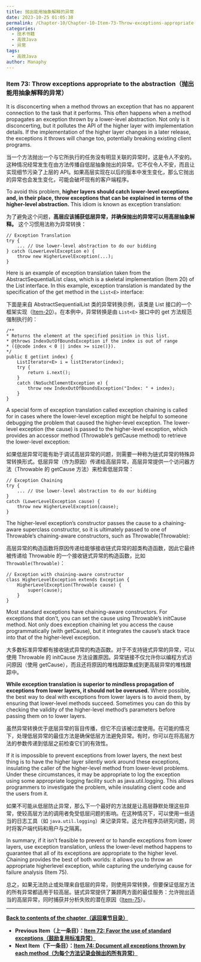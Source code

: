 ```yaml
---
title: 抛出能用抽象解释的异常
date: 2023-10-25 01:05:38
permalink: /Chapter-10/Chapter-10-Item-73-Throw-exceptions-appropriate-to-the-abstraction.html
categories:
  - 技术书籍
  - 高效Java
  - 异常
tags:
  - 高效Java
author: Manaphy
---
```


### Item 73: Throw exceptions appropriate to the abstraction（抛出能用抽象解释的异常）

It is disconcerting when a method throws an exception that has no apparent connection to the task that it performs. This often happens when a method propagates an exception thrown by a lower-level abstraction. Not only is it disconcerting, but it pollutes the API of the higher layer with implementation details. If the implementation of the higher layer changes in a later release, the exceptions it throws will change too, potentially breaking existing client programs.

当一个方法抛出一个与它所执行的任务没有明显关联的异常时，这是令人不安的。这种情况经常发生在由方法传播自低层抽象抛出的异常。它不仅令人不安，而且让实现细节污染了上层的 API。如果高层实现在以后的版本中发生变化，那么它抛出的异常也会发生变化，可能会破坏现有的客户端程序。

To avoid this problem, **higher layers should catch lower-level exceptions and, in their place, throw exceptions that can be explained in terms of the higher-level abstraction.** This idiom is known as exception translation:

为了避免这个问题，**高层应该捕获低层异常，并确保抛出的异常可以用高层抽象解释。** 这个习惯用法称为异常转换：

```
// Exception Translation
try {
    ... // Use lower-level abstraction to do our bidding
} catch (LowerLevelException e) {
    throw new HigherLevelException(...);
}
```

Here is an example of exception translation taken from the AbstractSequentialList class, which is a skeletal implementation (Item 20) of the List interface. In this example, exception translation is mandated by the specification of the get method in the `List<E>` interface:

下面是来自 AbstractSequentialList 类的异常转换示例，该类是 List 接口的一个框架实现（[Item-20](/Chapter-4/Chapter-4-Item-20-Prefer-interfaces-to-abstract-classes.md)）。在本例中，异常转换是由 `List<E>` 接口中的 get 方法规范强制执行的：

```
/**
* Returns the element at the specified position in this list.
* @throws IndexOutOfBoundsException if the index is out of range
* ({@code index < 0 || index >= size()}).
*/
public E get(int index) {
    ListIterator<E> i = listIterator(index);
    try {
        return i.next();
    }
    catch (NoSuchElementException e) {
        throw new IndexOutOfBoundsException("Index: " + index);
    }
}
```

A special form of exception translation called exception chaining is called for in cases where the lower-level exception might be helpful to someone debugging the problem that caused the higher-level exception. The lower-level exception (the cause) is passed to the higher-level exception, which provides an accessor method (Throwable’s getCause method) to retrieve the lower-level exception:

如果低层异常可能有助于调试高层异常的问题，则需要一种称为链式异常的特殊异常转换形式。低层异常（作为原因）传递给高层异常，高层异常提供一个访问器方法（Throwable 的 getCause 方法）来检索低层异常：

```
// Exception Chaining
try {
    ... // Use lower-level abstraction to do our bidding
}
catch (LowerLevelException cause) {
    throw new HigherLevelException(cause);
}
```

The higher-level exception’s constructor passes the cause to a chaining-aware superclass constructor, so it is ultimately passed to one of Throwable’s chaining-aware constructors, such as Throwable(Throwable):

高层异常的构造函数将原因传递给能够接收链式异常的超类构造函数，因此它最终被传递给 Throwable 的一个接收链式异常的构造函数，比如 `Throwable(Throwable)`：

```
// Exception with chaining-aware constructor
class HigherLevelException extends Exception {
    HigherLevelException(Throwable cause) {
        super(cause);
    }
}
```

Most standard exceptions have chaining-aware constructors. For exceptions that don’t, you can set the cause using Throwable’s initCause method. Not only does exception chaining let you access the cause programmatically (with getCause), but it integrates the cause’s stack trace into that of the higher-level exception.

大多数标准异常都有接收链式异常的构造函数。对于不支持链式异常的异常，可以使用 Throwable 的 initCause 方法设置原因。异常链接不仅允许你以编程方式访问原因（使用 getCause），而且还将原因的堆栈跟踪集成到更高层异常的堆栈跟踪中。

**While exception translation is superior to mindless propagation of exceptions from lower layers, it should not be overused.** Where possible, the best way to deal with exceptions from lower layers is to avoid them, by ensuring that lower-level methods succeed. Sometimes you can do this by checking the validity of the higher-level method’s parameters before passing them on to lower layers.

虽然异常转换优于底层异常的盲目传播，但它不应该被过度使用。在可能的情况下，处理低层异常的最佳方法是确保低层方法避免异常。有时，你可以在将高层方法的参数传递到低层之前检查它们的有效性。

If it is impossible to prevent exceptions from lower layers, the next best thing is to have the higher layer silently work around these exceptions, insulating the caller of the higher-level method from lower-level problems. Under these circumstances, it may be appropriate to log the exception using some appropriate logging facility such as java.util.logging. This allows programmers to investigate the problem, while insulating client code and the users from it.

如果不可能从低层防止异常，那么下一个最好的方法就是让高层静默处理这些异常，使较高层方法的调用者免受低层问题的影响。在这种情况下，可以使用一些适当的日志工具（如 `java.util.logging`）来记录异常。这允许程序员研究问题，同时将客户端代码和用户与之隔离。

In summary, if it isn’t feasible to prevent or to handle exceptions from lower layers, use exception translation, unless the lower-level method happens to guarantee that all of its exceptions are appropriate to the higher level. Chaining provides the best of both worlds: it allows you to throw an appropriate higherlevel exception, while capturing the underlying cause for failure analysis (Item 75).

总之，如果无法防止或处理来自低层的异常，则使用异常转换，但要保证低层方法的所有异常都适用于较高层。链式异常提供了兼顾两方面的最佳服务：允许抛出适当的高层异常，同时捕获并分析失败的潜在原因（[Item-75](/Chapter-10/Chapter-10-Item-75-Include-failure-capture-information-in-detail-messages.md)）。

---
**[Back to contents of the chapter（返回章节目录）](/Chapter-10/Chapter-10-Introduction.md)**
- **Previous Item（上一条目）：[Item 72: Favor the use of standard exceptions（鼓励复用标准异常）](/Chapter-10/Chapter-10-Item-72-Favor-the-use-of-standard-exceptions.md)**
- **Next Item（下一条目）：[Item 74: Document all exceptions thrown by each method（为每个方法记录会抛出的所有异常）](/Chapter-10/Chapter-10-Item-74-Document-all-exceptions-thrown-by-each-method.md)**
